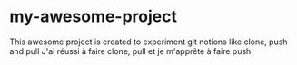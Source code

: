 # my-awesome-project

This awesome project is created to experiment git notions like clone, push and pull
J'ai réussi à faire clone, pull et je m'apprête à faire push